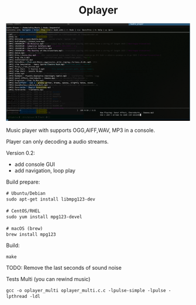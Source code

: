 <div align="center">

  <h1>  Oplayer </h1>
</div>

<img src="https://github.com/oditynet/Oplayer/blob/main/screen1.png" height="auto" />

Music player with supports OGG,AIFF,WAV, MP3 in a console.

Player can only decoding a audio streams.

Version 0.2:
- add console GUI
- add navigation, loop play

Build prepare:
```
# Ubuntu/Debian
sudo apt-get install libmpg123-dev

# CentOS/RHEL
sudo yum install mpg123-devel

# macOS (brew)
brew install mpg123
```

Build:

```
make
```

TODO: Remove the last seconds of sound noise


Tests Multi (you can rewind music)
```
gcc -o oplayer_multi oplayer_multi.c.c -lpulse-simple -lpulse -lpthread -ldl
```


